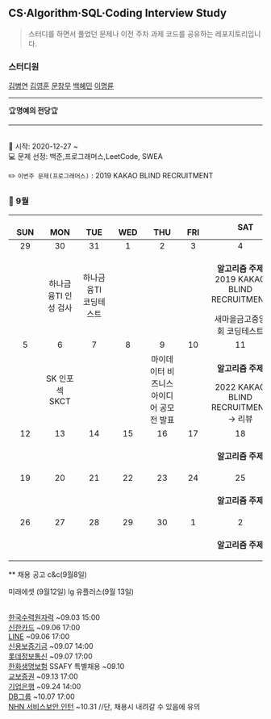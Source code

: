 ## CS·Algorithm·SQL·Coding Interview Study
<blockquote>스터디를 하면서 풀었던 문제나 이전 주차 과제 코드를 공유하는 레포지토리입니다.</blockquote>

### 스터디원

[김병연](https://github.com/whyWhale) [김영훈](https://github.com/kim0hoon) [문창무](https://github.com/ChangmooMoon) [백혜민](https://github.com/HyeminBaek) [이명륜](https://github.com/auddl0756)

<hr>
🏆<b>명예의 전당</b>🏆

<hr>

<br> 📌 시작: 2020-12-27 ~
<br> 💻 문제 선정: 백준,프로그래머스,LeetCode, SWEA

✏️ `이번주 문제(프로그래머스)` : 2019 KAKAO BLIND RECRUITMENT

<h3> 📅 9월 </h3>


|　  SUN　  |　  MON　  |　  TUE　  |　  WED　  |　  THU　  |　  FRI　  |　  SAT　  |
|:---:|:---:|:---:|:---:|:---:|:---:|:---:|
|   29   |   30   |   31   |   1   |   2   |   3   |   4   |
||하나금융TI 인성 검사|하나금융TI 코딩테스트||||<p><b>알고리즘 주제</b> 2019 KAKAO BLIND RECRUITMENT</p>새마을금고중앙회 코딩테스트|
|   5   |   6   |   7   |   8   |   9   |   10   |   11   |
||SK 인포섹 SKCT|||마이데이터 비즈니스 아이디어 공모전 발표||<p><b>알고리즘 주제</b> </p>2022 KAKAO BLIND RECRUITMENT → 리뷰|
|   12   |   13   |   14   |   15   |   16   |   17   |   18   |
|    ||||||<p><b>알고리즘 주제</b> </p>|
|   19   |   20   |   21   |   22   |   23   |   24   |   25   |
|||||||<p><b>알고리즘 주제</b> </p>|
|   26   |   27   |   28   |   29   |   30   |   1   |   2   |
|||||||<p><b>알고리즘 주제</b></p>|


** 채용 공고
c&c(9월8일)

미래에셋 (9월12일)
lg 유플러스(9월 13일)

<br>[한국수력원자력](https://www.khnp.co.kr/RECU_NEW/RECU_NEW?cmdn=NEW_BQ11) ~09.03 15:00
<br>[신한카드](http://shcard2.incruit.com/hire/viewhire.asp?projectid=104) ~09.06 17:00 
<br>[LINE](https://www.careers-2021-liner.com/) ~09.06 17:00
<br>[신용보증기금](https://kodit.saramin.co.kr/service/kodit/2146/applicant/apply/recruit_default.asp) ~09.07 14:00
<br>[롯데정보통신](https://recruit.lotte.co.kr/apply/announcement/detail/20288001?compcd=30007) ~09.07 17:00
<br>[한화생명보험](https://www.hanwhalife.com) SSAFY 특별채용 ~09.10
<br>[교보증권](https://iprovest.recruiter.co.kr/app/jobnotice/view?systemKindCode=MRS2&jobnoticeSn=68911) ~09.13 17:00
<br>[기업은행](http://ibk.incruit.com/hire/viewhire.asp?projectid=108) ~09.24 14:00
<br>[DB그룹](https://dbgroup.recruiter.co.kr/app/jobnotice/list) ~10.07 17:00
<br>[NHN 서비스보안 인턴](https://linkareer.com/activity/66687?utm_source=cafe_specup&utm_medium=weeklist_intern&utm_campaign=weekly_list) ~10.31 //단, 채용시 내려갈 수 있음에 유의
